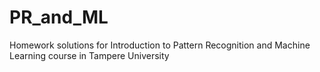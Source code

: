 # PR_and_ML
Homework solutions for Introduction to Pattern Recognition and Machine Learning course in Tampere University
